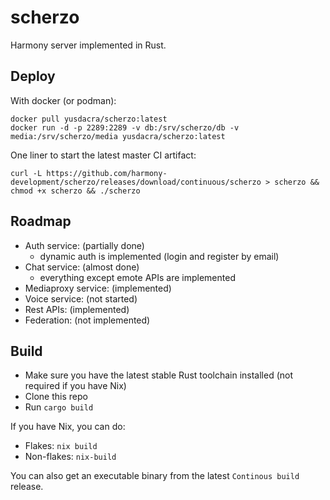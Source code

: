 # scherzo

Harmony server implemented in Rust.

## Deploy

With docker (or podman):
```
docker pull yusdacra/scherzo:latest
docker run -d -p 2289:2289 -v db:/srv/scherzo/db -v media:/srv/scherzo/media yusdacra/scherzo:latest
```

One liner to start the latest master CI artifact:
```
curl -L https://github.com/harmony-development/scherzo/releases/download/continuous/scherzo > scherzo && chmod +x scherzo && ./scherzo
```

## Roadmap

- Auth service: (partially done)
    - dynamic auth is implemented (login and register by email)
- Chat service: (almost done)
    - everything except emote APIs are implemented
- Mediaproxy service: (implemented)
- Voice service: (not started)
- Rest APIs: (implemented)
- Federation: (not implemented)

## Build

- Make sure you have the latest stable Rust toolchain installed (not required if you have Nix)
- Clone this repo
- Run `cargo build`

If you have Nix, you can do:
- Flakes: `nix build`
- Non-flakes: `nix-build`

You can also get an executable binary from the latest `Continous build` release.